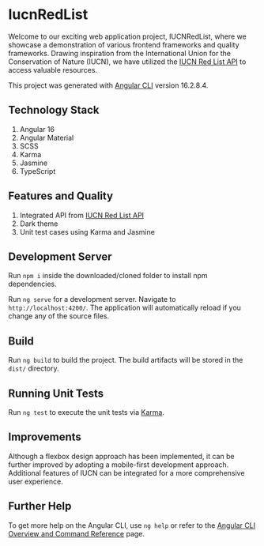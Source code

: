# IucnRedList

Welcome to our exciting web application project, IUCNRedList, where we showcase a demonstration of various frontend frameworks and quality frameworks. Drawing inspiration from the International Union for the Conservation of Nature (IUCN), we have utilized the [IUCN Red List API](https://apiv3.iucnredlist.org/api/v3/) to access valuable resources.

This project was generated with [Angular CLI](https://github.com/angular/angular-cli) version 16.2.8.4.

## Technology Stack
1. Angular 16
2. Angular Material
3. SCSS
4. Karma 
5. Jasmine
6. TypeScript 

## Features and Quality 
1. Integrated API from [IUCN Red List API](https://apiv3.iucnredlist.org/api/v3/)
2. Dark theme
3. Unit test cases using Karma and Jasmine

## Development Server

Run `npm i` inside the downloaded/cloned folder to install npm dependencies.

Run `ng serve` for a development server. Navigate to `http://localhost:4200/`. The application will automatically reload if you change any of the source files.

## Build

Run `ng build` to build the project. The build artifacts will be stored in the `dist/` directory.

## Running Unit Tests

Run `ng test` to execute the unit tests via [Karma](https://karma-runner.github.io).

## Improvements

Although a flexbox design approach has been implemented, it can be further improved by adopting a mobile-first development approach.
Additional features of IUCN can be integrated for a more comprehensive user experience. 

## Further Help

To get more help on the Angular CLI, use `ng help` or refer to the [Angular CLI Overview and Command Reference](https://angular.io/cli) page.